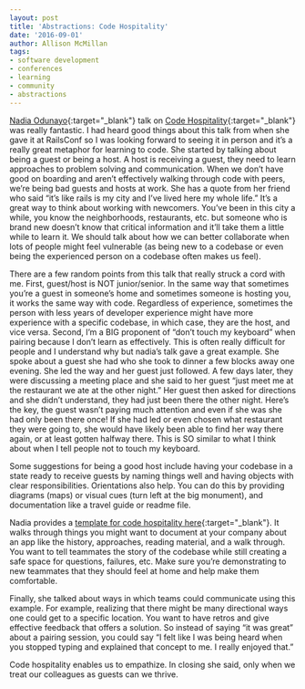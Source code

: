 ```yaml
---
layout: post
title: 'Abstractions: Code Hospitality'
date: '2016-09-01'
author: Allison McMillan
tags:
- software development
- conferences
- learning
- community
- abstractions
---
```


[Nadia Odunayo](https://twitter.com/nodunayo){:target="_blank"} talk on [Code Hospitality](https://speakerdeck.com/nodunayo/the-guest-a-guide-to-code-hospitality){:target="_blank"} was really fantastic. I had heard good things about this talk from when she gave it at RailsConf so I was looking forward to seeing it in person and it’s a really great metaphor for learning to code. She started by talking about being a guest or being a host. A host is receiving a guest, they need to learn approaches to problem solving and communication. When we don’t have good on boarding and aren’t effectively walking through code with peers, we’re being bad guests and hosts at work. She has a quote from her friend who said “it’s like rails is my city and I’ve lived here my whole life.” It’s a great way to think about working with newcomers. You’ve been in this city a while, you know the neighborhoods, restaurants, etc. but someone who is brand new doesn’t know that critical information and it’ll take them a little while to learn it. We should talk about how we can better collaborate when lots of people might feel vulnerable (as being new to a codebase or even being the experienced person on a codebase often makes us feel).

There are a few random points from this talk that really struck a cord with me. First, guest/host is NOT junior/senior. In the same way that sometimes you’re a guest in someone’s home and sometimes someone is hosting you, it works the same way with code. Regardless of experience, sometimes the person with less years of developer experience might have more experience with a specific codebase, in which case, they are the host, and vice versa. Second, I’m a BIG proponent of “don’t touch my keyboard” when pairing because I don’t learn as effectively. This is often really difficult for people and I understand why but nadia’s talk gave a great example. She spoke about a guest she had who she took to dinner a few blocks away one evening. She led the way and her guest just followed. A few days later, they were discussing a meeting place and she said to her guest “just meet me at the restaurant we ate at the other night.” Her guest then asked for directions and she didn’t understand, they had just been there the other night. Here’s the key, the guest wasn’t paying much attention and even if she was she had only been there once! If she had led or even chosen what restaurant they were going to, she would have likely been able to find her way there again, or at least gotten halfway there. This is SO similar to what I think about when I tell people not to touch my keyboard.

Some suggestions for being a good host include having your codebase in a state ready to receive guests by naming things well and having objects with clear responsibilities. Orientations also help. You can do this by providing diagrams (maps) or visual cues (turn left at the big monument), and documentation like a travel guide or readme file.

Nadia provides a [template for code hospitality here](https://gist.github.com/nodunayo/c919477906aab6c1af6065ff8e868d3e){:target="_blank"}. It walks through things you might want to document at your company about an app like the history, approaches, reading material, and a walk through. You want to tell teammates the story of the codebase while still creating a safe space for questions, failures, etc. Make sure you’re demonstrating to new teammates that they should feel at home and help make them comfortable.

Finally, she talked about ways in which teams could communicate using this example. For example, realizing that there might be many directional ways one could get to a specific location. You want to have retros and give effective feedback that offers a solution. So instead of saying “it was great” about a pairing session, you could say “I felt like I was being heard when you stopped typing and explained that concept to me. I really enjoyed that.”

Code hospitality enables us to empathize. In closing she said, only when we treat our colleagues as guests can we thrive.

